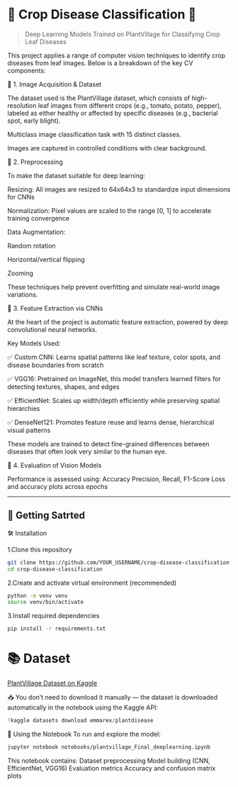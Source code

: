# 🌿 Crop Disease Classification 🧪  
> Deep Learning Models Trained on PlantVillage for Classifying Crop Leaf Diseases  

This project applies a range of computer vision techniques to identify crop diseases from leaf images. Below is a breakdown of the key CV components:

📸 1. Image Acquisition & Dataset

The dataset used is the PlantVillage dataset, which consists of high-resolution leaf images from different crops (e.g., tomato, potato, pepper), labeled as either healthy or affected by specific diseases (e.g., bacterial spot, early blight).

Multiclass image classification task with 15 distinct classes.

Images are captured in controlled conditions with clear background.

🧼 2. Preprocessing

To make the dataset suitable for deep learning:

Resizing: All images are resized to 64x64x3 to standardize input dimensions for CNNs

Normalization: Pixel values are scaled to the range [0, 1] to accelerate training convergence

Data Augmentation:

Random rotation

Horizontal/vertical flipping

Zooming

These techniques help prevent overfitting and simulate real-world image variations.

🧠 3. Feature Extraction via CNNs

At the heart of the project is automatic feature extraction, powered by deep convolutional neural networks.

Key Models Used:

✅ Custom CNN: Learns spatial patterns like leaf texture, color spots, and disease boundaries from scratch

✅ VGG16: Pretrained on ImageNet, this model transfers learned filters for detecting textures, shapes, and edges

✅ EfficientNet: Scales up width/depth efficiently while preserving spatial hierarchies

✅ DenseNet121: Promotes feature reuse and learns dense, hierarchical visual patterns

These models are trained to detect fine-grained differences between diseases that often look very similar to the human eye.

🧪 4. Evaluation of Vision Models

Performance is assessed using:
Accuracy
Precision, Recall, F1-Score
Loss and accuracy plots across epochs

---

## 🚀 Getting Satrted 

🛠️ Installation

1.Clone this repository
```bash
git clone https://github.com/YOUR_USERNAME/crop-disease-classification.git
cd crop-disease-classification
```

2.Create and activate virtual environment (recommended)
```bash
python -m venv venv
source venv/bin/activate
```
3.Install required dependencies
```bash
pip install -r requirements.txt
```
# 📚 Dataset
[PlantVillage Dataset on Kaggle](https://www.kaggle.com/datasets/emmarex/plantdisease)

📥 You don’t need to download it manually — the dataset is downloaded automatically in the notebook using the Kaggle API:
```python
!kaggle datasets download emmarex/plantdisease
```

📓 Using the Notebook
To run and explore the model:
```bash
jupyter notebook notebooks/plantvillage_Final_deeplearning.ipynb
```
This notebook contains:
Dataset preprocessing
Model building (CNN, EfficientNet, VGG16)
Evaluation metrics
Accuracy and confusion matrix plots

